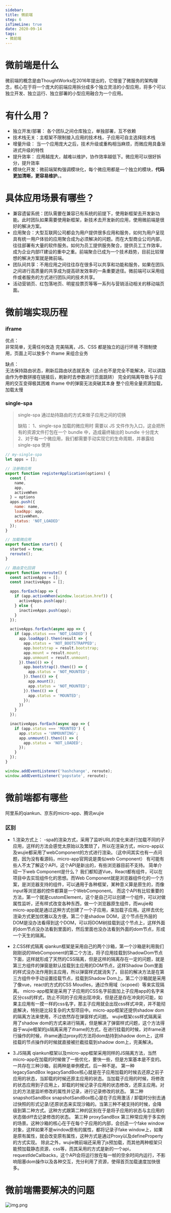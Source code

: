 ```yaml
---
sidebar:
title: 微前端
step: 6
isTimeLine: true
date: 2020-09-14
tags:
- 微前端
---
```


# 微前端是什么

微前端的概念是由ThoughtWorks在2016年提出的，它借鉴了微服务的架构理念，核心在于将一个庞大的前端应用拆分成多个独立灵活的小型应用，将多个可以独立开发、独立运行、独立部署的小型应用融合为一个应用。

# 有什么用？

* 独立开发/部署： 各个团队之间仓库独立，单独部署，互不依赖
* 技术栈无关：主框架不限制接入应用的技术栈，子应用可自主选择技术栈
* 增量升级： 当一个应用庞大之后，技术升级或重构相当麻烦，而微应用具备渐进式升级的特性
* 提升效率： 应用越庞大，越难以维护，协作效率越低下。微应用可以很好拆分，提升效率
* 模块化开发：微前端架构强调模块化，每个微应用都是一个独立的模块，**代码更加清晰，更容易维护**。。

# 具体应用场景有哪些？

* 兼容遗留系统：团队需要在兼容已有系统的前提下，使用新框架去开发新功能。此时团队如果需要使用新框架，新技术去开发新的应用，使用微前端是很好的解决方案。
* 应用聚合：大型互联网公司都会为用户提供很多应用和服务，如何为用户呈现具有统一用户体验的应用聚合成为必须解决的问题。而在大型商业公司内部，往往部署有大量的软件服务。如何为员工提供服务聚合，提供员工工作效率，成为企业内部IT建设的重中之重。前端聚合已成为一个技术趋势，目前比较理想的解决方案就是微前端。
* 团队间共享：不用应用之间往往存在很多可以共享和功能和服务，如果在团队之间进行高质量的共享成为提高研发效率的一条重要途径。微前端可以采用组件或者服务的方式进行团队间的技术共享。
* 活动营销页、红包落地页、明星投票页等等一系列与营销活动相关的移动端页面。

# 微前端实现历程

### iframe

优点：  
非常简单，无需任何改造
完美隔离，JS、CSS 都是独立的运行环境
不限制使用，页面上可以放多个 iframe 来组合业务

缺点：  
无法保持路由状态，刷新后路由状态就丢失（这点也不是完全不能解决，可以讲路由作为参数拼接在链接后，刷新时去参数进行页面跳转）
完全的隔离导致与子应用的交互变得极其困难
iframe 中的弹窗无法突破其本身
整个应用全量资源加载，加载太慢


### single-spa

> single-spa 通过劫持路由的方式来做子应用之间的切换
> 
> 缺陷：
> 1、single-spa 加载的微应用时 需要以 JS 文件作为入口，这会把所有的资源文件打包在一个 bundle 中，造成最终输出的 bundle 十分庞大
> 2、对于每一个微应用，我们都需要手动实现它的生命周期，并暴露给 single-spa 使用

```js
// my-single-spa
let apps = [];

// 注册微应用
export function registerApplication(options) {
  const {
    name,
    app,
    activeWhen
  } = options
  apps.push({
    name: name,
    loadApp: app,
    activeWhen,
    status: 'NOT_LOADED'
  });
}

// 加载微应用
export function start() {
  started = true;
  reroute();
}

// 路由变化回调
export function reroute() {
  const activeApps = [];
  const inactiveApps = [];

  apps.forEach(app => {
    if (app.activeWhen(window.location.href)) {
      activeApps.push(app);
    } else {
      inactiveApps.push(app);
    }
  });

  activeApps.forEach(async app => {
    if (app.status === 'NOT_LOADED') {
      app.loadApp().then(result => {
        app.status = 'NOT_BOOTSTRAPPED';
        app.bootstrap = result.bootstrap;
        app.mount = result.mount;
        app.unmount = result.unmount;
      }).then(() => {
        app.bootstrap().then(() => {
          app.status = 'NOT_MOUNTED';
        }).then(() => {
          app.mount();
          app.status = 'NOT_MOUNTED';
        }).then(() => {
          app.status = 'MOUNTED';
        });
      })
    }
  });

  inactiveApps.forEach(async app => {
    if (app.status === 'MOUNTED') {
      app.status = 'UNMOUNTING';
      app.unmount().then(() => {
        app.status = 'NOT_LOADED';
      });
    }
  });
}

window.addEventListener('hashchange', reroute);
window.addEventListener('popstate', reroute);

```


# 微前端都有哪些

阿里系的qiankun、京东的micro-app、腾讯wujie

### 区别 

- 1.渲染方式上：
-spa的渲染方式，采用了监听URL的变化来进行加载不同的子应用，这样的方法会感觉太原始以及繁琐了，所以在渲染方式，micro-app以及wujie都采用了webComponent的方式进行渲染。（这中间其实也有一点问题，因为没有看源码，micro-app官网说是类似web Component）
有可能有些人不太了解这个API，这个API是新出的，有些浏览器目前不支持。
简单介绍一下web Component是什么？
我们都知道Vue，React都有组件，可以在项目中去实现组件化的思想。而Web Component就是浏览器组件化的一个方案，是浏览器支持的组件，可以通用于各种框架，某种意义算是原生的，而像input等浏览器的控件都算是一个WebComponent。
而这个API有比较重要的方法，第一个就是customElement，这个是自己可以创建一个组件，可以对做属性监听，还有样式改变各种东西，做一个浏览器原生组件，而wujie和micro-app就是通过这种方式创建了一个子应用，来加载子应用。这样去优化渲染方式更加优雅以及方便。第二个是shadow DOM，这个节点在外层的DOM是没办法看得到这个DOM，可以将DOM树挂载到这个节点上，这样外面的dom节点没办法看到里面的，然后里面也没办法看到外面的dom节点，形成一个天生的隔离。

- 2.CSS样式隔离
qiankun框架是采用自己的两个沙箱，第一个沙箱是利用我们刚刚说的WebComponent的第二个方法，将子应用挂载到ShadowDom节点下面，这样就形成了天然的CSS隔离，但是这样的隔离存在一定的问题，就是第三方组件的弹窗是默认挂载到主应用的DOM节点，这样Shadow Dom里面的样式没办法作用到主应用，所以弹窗样式就消失了。目前的解决方法是在第三方组件中手动设置挂载节点，挂载到Shadow Dom上。第二个沙箱就是采用了像vue，react的方式的CSS Moudles，通过作用域（scpoed）等来实现隔离。
micro-app框架是采用了子应用的CSS名字前面加上子应用app的名字来区分css的样式，防止不同的子应用出现冲突，但是还是存在冲突的可能，如果主应用有一摸一样的css名字，那主子应用就会出现css样式冲突，并不能彻底解决，特别是比较复杂的大型项目中。micro-app框架还提供shadow dom的隔离方法来使用，不过依然存在弹窗样式问题。
wujie框架css样式隔离采用了shadow dom的方式来进行隔离，但是解决了弹窗样式问题，这个方法得益于wujie框架的js隔离采用了iframe的方式，在进行挂载的时候，对iframe进行操作的时候，iframe通过proxy的方法将dom劫持到shadow dom上，这样挂载的节点操作的时候就直接被拦截挂载到shadow dom上，完美解决。

- 3.JS隔离
qiankun框架以及micro-app框架采用同样的JS隔离方法，当然micro-app在加载的时候做了一些优化，要快一些，但是方案基本是不变的。
一共存在三种沙箱，前两种是单例模式，后一种不是。
第一种legacySandBox
legacySandBox核心就是在子应用加载的时候去还原之前子应用的状态，当卸载的时候还原主应用的状态。当加载子应用的时候，将修改的状态应用到子应用上，卸载的时候记录子应用的状态修改，还原主应用。对比的方法是监听修改的属性并记录，进行记录修改的状态。
第二种snapshotSandBox
snapshotSandBox核心是在子应用激活 / 卸载时分别去通过快照的形式记录/还原状态来实现沙箱的。当第三种不被支持的时候，会降级到第二种方式。这种方式跟第二种的区别在于是将子应用的状态与主应用的状态做diff去记录修改的状态。
第三种 proxySandBox
第三种常应用于多实例的场景。这种沙箱的核心在于在每个子应用的内部，会创造一个fake window对象，这样如果不是window原有的属性，都将记录子fake window上，如果是原有属性，就会改变原有属性，这种方式是通过Proxy以及defineProperty的方式实现。
除此之外，wujie微前端还采用了js预加载，而其他两种框架只能预加载静态资源，css等，而其采用的方式是新的一个api，requestIdeCallbacks，这个API会将运行放在每一帧的空余时间内运行，不影响阻塞dom操作以及各种交互，充分利用了资源，使得首页加载速度加快很多。



# 微前端需要解决的问题

![img.png](img.png)









